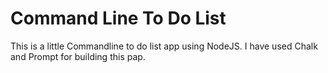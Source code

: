 # Command Line To Do List
This is a little Commandline to do list app using NodeJS. I have used Chalk and Prompt for building this pap. 
